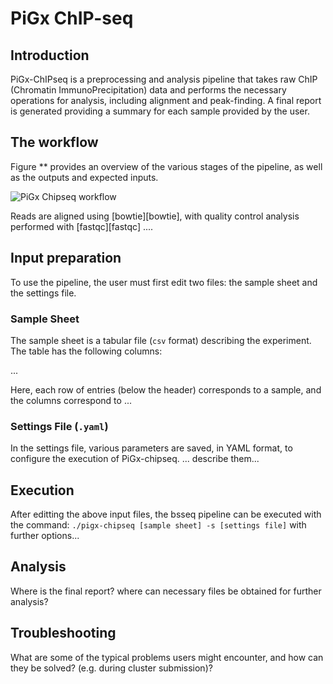 # PiGx ChIP-seq

## Introduction
PiGx-ChIPseq is a preprocessing and analysis pipeline that takes raw ChIP (Chromatin ImmunoPrecipitation) data and performs the necessary operations for analysis, including alignment and peak-finding. A final report is generated providing a summary for each sample provided by the user.


## The workflow
Figure ** provides an overview of the various stages of the pipeline, as well as the outputs and expected inputs.

![PiGx Chipseq workflow](./figures/pigx-chipseq_workflow.png)


Reads are aligned using [bowtie][bowtie], with quality control analysis 
performed with [fastqc][fastqc]
....

## Input preparation
To use the pipeline, the user must first edit two files: the sample sheet and the settings file. 

### Sample Sheet 

The sample sheet is a tabular file (`csv` format) describing the experiment.
The table has the following columns:

...

Here, each row of entries (below the header) corresponds to a sample, and the columns correspond to ...

 
### Settings File (`.yaml`)
In the settings file, various parameters are saved, in YAML format, to configure the execution of PiGx-chipseq. 
... describe them...

## Execution

After editting the above input files, the bsseq pipeline can be executed with
the command: `./pigx-chipseq [sample sheet] -s [settings file]` 
with further options...

## Analysis 
Where is the final report? where can necessary files be obtained for further analysis?

## Troubleshooting

What are some of the typical problems users might encounter, and how can they be solved?
(e.g. during cluster submission)?

